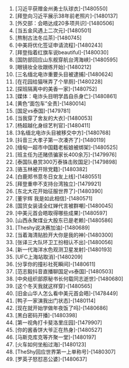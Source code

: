 
1. [习近平获赠金州勇士队球衣]-[1480550]
1. [拜登向习近平展示38年前老照片]-[1480137]
1. [外交部：会晤达成20多项共识]-[1480506]
1. [当五金风遇上二次元]-[1480501]
1. [熬制古法冬瓜茶]-[1480745]
1. [中美将优化签证申请流程]-[1480243]
1. [拜登指着红旗车说beautiful]-[1480030]
1. [国防部回应山东舰穿航台湾海峡]-[1480595]
1. [眼镜妆全妆跟练开始]-[1480212]
1. [三名缅北电诈重要头目被逮捕]-[1480624]
1. [在花园给猫咪弄了个旱厕]-[1480228]
1. [探班隔离中的美香一家]-[1480752]
1. [媒体：电诈头目明学昌自杀身亡]-[1480861]
1. [黄色“面包车”全责]-[1480014]
1. [国足vs泰国]-[1479781]
1. [当我穿了舍友的大衣]-[1480053]
1. [杨超越化身综艺判官]-[1480411]
1. [3名缅北电诈头目被移交中方]-[1480768]
1. [抖音三大孝子第一次凑齐了]-[1480119]
1. [缅甸一超市中国籍老板娘被绑架]-[1480525]
1. [班主任为还赌债骗家长400余万]-[1479976]
1. [泰国队悬赏300万泰铢击败国足]-[1479898]
1. [骆玉林被开除党籍]-[1480382]
1. [白鹿郑书意冬日女友上线]-[1480551]
1. [拜登重申不支持台湾独立]-[1479921]
1. [东北大花开始征服世界了]-[1480390]
1. [董宇辉 我是如此相信]-[1480571]
1. [国货女装请全红婵代言被群嘲]-[1480045]
1. [中美元首会晤取得哪些成果]-[1480597]
1. [山西永聚煤业大股东已是老赖]-[1480586]
1. [Theshy说决赛加油]-[1480689]
1. [当着海清贴脸开大你是我的神]-[1480300]
1. [张译三大队环卫工扮相认不出]-[1480056]
1. [新一代海洋水色观测卫星发射]-[1480193]
1. [UFC上海站取消]-[1480209]
1. [分享你的撞衫社死瞬间]-[1480611]
1. [范志毅抖音直播聊国足vs泰国]-[1480503]
1. [中央组织部原秘书长何载同志逝世]-[1480680]
1. [这个冬天我就这样穿]-[1480565]
1. [旧金山华人怎么看中美元首会晤]-[1478449]
1. [鸭子一家演我出门状态]-[1480114]
1. [现在就开始学做年夜饭了吗]-[1480686]
1. [黑白密码开播]-[1480398]
1. [第一视角打卡斐洛里庄园]-[1479907]
1. [你的酱香饼大爷正在热身]-[1480527]
1. [马斯克库克等齐聚一堂]-[1480197]
1. [火车如何坐船过海]-[1480123]
1. [TheShy回应世界第一上单称号]-[1480307]
1. [罗英子怒怼恶公婆]-[1480637]
